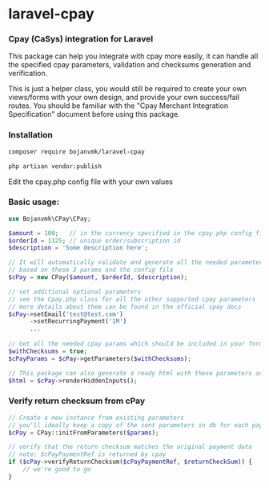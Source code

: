 # laravel-cpay
### Cpay (CaSys) integration for Laravel

This package can help you integrate with cpay more easily, it can handle all the specified cpay parameters, validation and checksums generation and verification.

This is just a helper class, you would still be required to create your own views/forms with your own design, and provide your own success/fail routes. You should be familiar with the "Cpay Merchant Integration Specification" document before using this package.

### Installation

```bash 
composer require bojanvmk/laravel-cpay

php artisan vendor:publish
```

Edit the cpay.php config file with your own values

### Basic usage:

```php
use Bojanvmk\CPay\CPay;

$amount = 100;   // in the currency specified in the cpay.php config file
$orderId = 1325; // unique order/subscription id
$description = 'Some description here';

// It will automatically validate and generate all the needed parameters
// based on these 3 params and the config file
$cPay = new CPay($amount, $orderId, $description);

// set additional optional parameters
// see the Cpay.php class for all the other supported cpay parameters
// more details about them can be found in the official cpay docs
$cPay->setEmail('test@test.com') 
      ->setRecurringPayment('1M')
      ...
        
// Get all the needed cpay params which should be included in your form (as hidden inputs)
$withChecksums = true;
$cPayParams = $cPay->getParameters($withChecksums);

// This package can also generate a ready html with these parameters as hidden inputs
$html = $cPay->renderHiddenInputs();
```

### Verify return checksum from cPay

```php
// Create a new instance from existing parameters
// you'll ideally keep a copy of the sent parameters in db for each payment
$cPay = CPay::initFromParameters($params);

// verify that the return checksum matches the original payment data
// note: $cPayPaymentRef is returned by cpay
if ($cPay->verifyReturnChecksum($cPayPaymentRef, $returnCheckSum)) {
    // we're good to go
}
```
